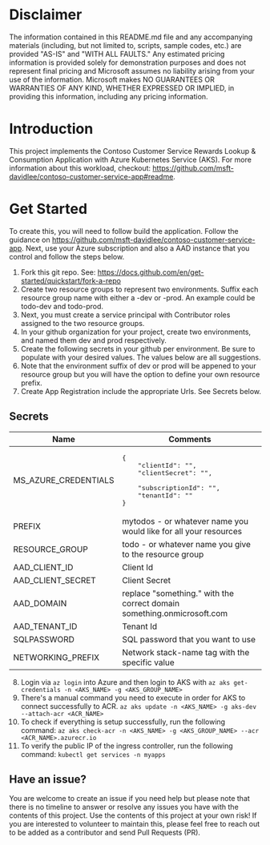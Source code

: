 # Disclaimer
The information contained in this README.md file and any accompanying materials (including, but not limited to, scripts, sample codes, etc.) are provided "AS-IS" and "WITH ALL FAULTS." Any estimated pricing information is provided solely for demonstration purposes and does not represent final pricing and Microsoft assumes no liability arising from your use of the information. Microsoft makes NO GUARANTEES OR WARRANTIES OF ANY KIND, WHETHER EXPRESSED OR IMPLIED, in providing this information, including any pricing information.

# Introduction
This project implements the Contoso Customer Service Rewards Lookup & Consumption Application with Azure Kubernetes Service (AKS). For more information about this workload, checkout: https://github.com/msft-davidlee/contoso-customer-service-app#readme. 

# Get Started
To create this, you will need to follow build the application. Follow the guidance on https://github.com/msft-davidlee/contoso-customer-service-app. Next, use your Azure subscription and also a AAD instance that you control and follow the steps below.

1. Fork this git repo. See: https://docs.github.com/en/get-started/quickstart/fork-a-repo
2. Create two resource groups to represent two environments. Suffix each resource group name with either a -dev or -prod. An example could be todo-dev and todo-prod.
3. Next, you must create a service principal with Contributor roles assigned to the two resource groups.
4. In your github organization for your project, create two environments, and named them dev and prod respectively.
5. Create the following secrets in your github per environment. Be sure to populate with your desired values. The values below are all suggestions.
6. Note that the environment suffix of dev or prod will be appened to your resource group but you will have the option to define your own resource prefix.
7. Create App Registration include the appropriate Urls. See Secrets below.

## Secrets
| Name | Comments |
| --- | --- |
| MS_AZURE_CREDENTIALS | <pre>{<br/>&nbsp;&nbsp;&nbsp;&nbsp;"clientId": "",<br/>&nbsp;&nbsp;&nbsp;&nbsp;"clientSecret": "", <br/>&nbsp;&nbsp;&nbsp;&nbsp;"subscriptionId": "",<br/>&nbsp;&nbsp;&nbsp;&nbsp;"tenantId": "" <br/>}</pre> |
| PREFIX | mytodos - or whatever name you would like for all your resources |
| RESOURCE_GROUP | todo - or whatever name you give to the resource group |
| AAD_CLIENT_ID | Client Id |
| AAD_CLIENT_SECRET | Client Secret |
| AAD_DOMAIN | replace "something." with the correct domain something.onmicrosoft.com  |
| AAD_TENANT_ID | Tenant Id |
| SQLPASSWORD | SQL password that you want to use |
| NETWORKING_PREFIX | Network stack-name tag with the specific value |

8. Login via ``` az login ``` into Azure and then login to AKS with ``` az aks get-credentials -n <AKS_NAME> -g <AKS_GROUP_NAME> ```
9. There's a manual command you need to execute in order for AKS to connect successfully to ACR. ``` az aks update -n <AKS_NAME> -g aks-dev --attach-acr <ACR_NAME> ```
10. To check if everything is setup successfully, run the following command: ``` az aks check-acr -n <AKS_NAME> -g <AKS_GROUP_NAME> --acr <ACR_NAME>.azurecr.io ```
11. To verify the public IP of the ingress controller, run the following command: ``` kubectl get services -n myapps ```

## Have an issue?
You are welcome to create an issue if you need help but please note that there is no timeline to answer or resolve any issues you have with the contents of this project. Use the contents of this project at your own risk! If you are interested to volunteer to maintain this, please feel free to reach out to be added as a contributor and send Pull Requests (PR).